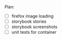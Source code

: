 Plan:
- [ ] firefox image loading
- [ ] storybook stories
- [ ] storybook screenshots
- [ ] unit tests for container